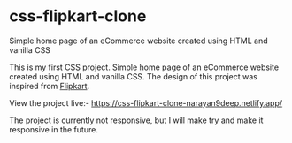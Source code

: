 # css-flipkart-clone
Simple home page of an eCommerce website created using HTML and vanilla CSS

This is my first CSS project. Simple home page of an eCommerce website created using HTML and vanilla CSS. The design of this project was inspired from [Flipkart](https://www.flipkart.com/).

View the project live:- https://css-flipkart-clone-narayan9deep.netlify.app/

The project is currently not responsive, but I will make try and make it responsive in the future.
